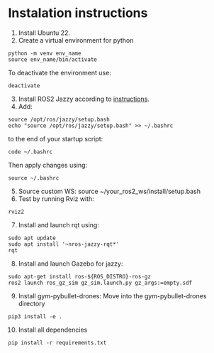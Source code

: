 # Instalation instructions
1. Install Ubuntu 22.
2. Create a virtual environment for python
```
python -m venv env_name
source env_name/bin/activate
```
To deactivate the environment use:
```
deactivate
```
3. Install ROS2 Jazzy according to [instructions](https://docs.ros.org/en/jazzy/Installation/Ubuntu-Install-Debs.html).
4. Add:
```
source /opt/ros/jazzy/setup.bash
echo "source /opt/ros/jazzy/setup.bash" >> ~/.bashrc
```
to the end of your startup script:
```
code ~/.bashrc
```
Then apply changes using:
```
source ~/.bashrc
```
5. Source custom WS: source ~/your_ros2_ws/install/setup.bash
6. Test by running Rviz with: 
```
rviz2
```
7. Install and launch rqt using:
```
sudo apt update
sudo apt install '~nros-jazzy-rqt*'
rqt
```
8. Install and launch Gazebo for jazzy:
```
sudo apt-get install ros-${ROS_DISTRO}-ros-gz
ros2 launch ros_gz_sim gz_sim.launch.py gz_args:=empty.sdf
```
9. Install gym-pybullet-drones:
Move into the gym-pybullet-drones directory
```
pip3 install -e .
```
10. Install all dependencies
```
pip install -r requirements.txt
```